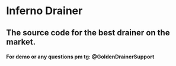 # Inferno Drainer
## The source code for the best drainer on the market.
#### For demo or any questions pm tg: @GoldenDrainerSupport
